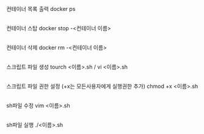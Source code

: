 컨테이너 목록 출력
    docker ps
<br/><br/>

컨테이너 스탑
    docker stop -<컨테이너 이름>
<br/><br/>

컨테이너 삭제
    docker rm -<컨테이너 이름>
<br/><br/>

스크립트 파일 생성
    tourch <이름>.sh / vi <이름>.sh
<br/><br/>

스크립트 파일 권한 설정 (+x는 모든사용자에게 실행권한 추가)
    chmod +x <이름>.sh
<br/><br/>

sh파일 수정
    vim <이름>.sh
<br/><br/>

sh파일 실행
    ./<이름>.sh
<br/><br/>

